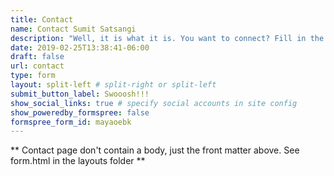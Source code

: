 ```yaml
---
title: Contact
name: Contact Sumit Satsangi
description: "Well, it is what it is. You want to connect? Fill in the details on right and I will connect with you quickly. <br> Do consider the geographical time difference in mind though."
date: 2019-02-25T13:38:41-06:00
draft: false
url: contact
type: form
layout: split-left # split-right or split-left
submit_button_label: Swooosh!!!
show_social_links: true # specify social accounts in site config
show_poweredby_formspree: false
formspree_form_id: mayaoebk
---
```


** Contact page don't contain a body, just the front matter above.
See form.html in the layouts folder **

